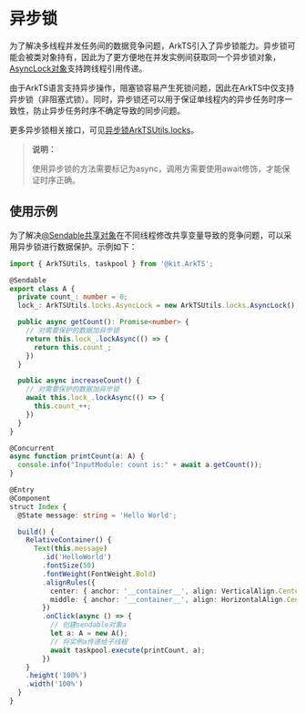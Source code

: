 # 异步锁

为了解决多线程并发任务间的数据竞争问题，ArkTS引入了异步锁能力。异步锁可能会被类对象持有，因此为了更方便地在并发实例间获取同一个异步锁对象，[AsyncLock对象](../reference/apis-arkts/js-apis-arkts-utils.md#asynclock)支持跨线程引用传递。

由于ArkTS语言支持异步操作，阻塞锁容易产生死锁问题，因此在ArkTS中仅支持异步锁（非阻塞式锁）。同时，异步锁还可以用于保证单线程内的异步任务时序一致性，防止异步任务时序不确定导致的同步问题。

更多异步锁相关接口，可见[异步锁ArkTSUtils.locks](../reference/apis-arkts/js-apis-arkts-utils.md#arktsutilslocks)。

> **说明：**
>
> 使用异步锁的方法需要标记为async，调用方需要使用await修饰，才能保证时序正确。

## 使用示例

为了解决[@Sendable共享对象](arkts-sendable.md)在不同线程修改共享变量导致的竞争问题，可以采用异步锁进行数据保护。示例如下：

```ts
import { ArkTSUtils, taskpool } from '@kit.ArkTS';

@Sendable
export class A {
  private count_: number = 0;
  lock_: ArkTSUtils.locks.AsyncLock = new ArkTSUtils.locks.AsyncLock();

  public async getCount(): Promise<number> {
    // 对需要保护的数据加异步锁
    return this.lock_.lockAsync(() => {
      return this.count_;
    })
  }

  public async increaseCount() {
    // 对需要保护的数据加异步锁
    await this.lock_.lockAsync(() => {
      this.count_++;
    })
  }
}

@Concurrent
async function printCount(a: A) {
  console.info("InputModule: count is:" + await a.getCount());
}

@Entry
@Component
struct Index {
  @State message: string = 'Hello World';

  build() {
    RelativeContainer() {
      Text(this.message)
        .id('HelloWorld')
        .fontSize(50)
        .fontWeight(FontWeight.Bold)
        .alignRules({
          center: { anchor: '__container__', align: VerticalAlign.Center },
          middle: { anchor: '__container__', align: HorizontalAlign.Center }
        })
        .onClick(async () => {
          // 创建sendable对象a
          let a: A = new A();
          // 将实例a传递给子线程
          await taskpool.execute(printCount, a);
        })
    }
    .height('100%')
    .width('100%')
  }
}
```
